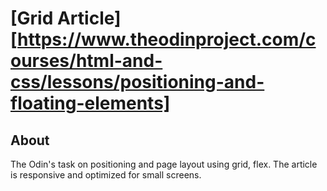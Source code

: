 # [Grid Article][https://www.theodinproject.com/courses/html-and-css/lessons/positioning-and-floating-elements]

## About
The Odin's task on positioning and page layout using grid, flex. The article is responsive and optimized for small screens.

